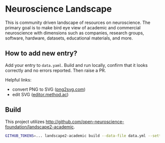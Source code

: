 # Neuroscience Landscape

This is community driven landscape of resources on neuroscience.
The primary goal is to make bird eye view of academic and commercial neuroscience
with dimensions such as companies, research groups, software, hardware, datasets, educational materials, and more.

## How to add new entry?

Add your entry to `data.yaml`. Build and run locally, confirm that it looks correctly and no errors reported. Then raise a PR.

Helpful links:
* convert PNG to SVG ([png2svg.com](https://png2svg.com/#google_vignette))
* edit SVG ([editor.method.ac](https://editor.method.ac))

## Build

This project utilizes http://github.com/open-neuroscience-foundation/landscape2-academic.

```bash
GITHUB_TOKENS=... landscape2-academic build --data-file data.yml --settings-file settings.yml --guide-file guide.yml --logos-path logos --output-dir build && landscape2-academic serve --landscape-dir build
```
